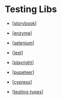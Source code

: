 # Testing Libs

- [[storybook]]
- [[enzyme]]
- [[selenium]]
- [[jest]]
- [[playright]]
- [[pupeteer]]
- [[cypress]]

- [[testing-types]]

[//begin]: # "Autogenerated link references for markdown compatibility"
[storybook]: storybook "Storybook v6"
[enzyme]: enzyme "Enzyme"
[selenium]: selenium "Selenium"
[jest]: jest "Jest"
[playright]: playright "Playright"
[pupeteer]: pupeteer "Pupeteer"
[cypress]: cypress "Cypress"
[testing-types]: ../testing-types/testing-types "Testing Types"
[//end]: # "Autogenerated link references"
